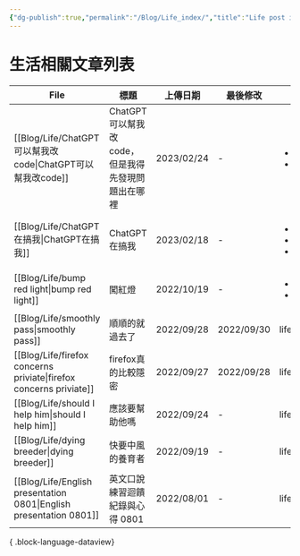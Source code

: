 ```yaml
---
{"dg-publish":true,"permalink":"/Blog/Life_index/","title":"Life post index","tags":["blog"],"created":"2023-02-17","updated":""}
---
```



# 生活相關文章列表

| File                                                                  | 標題                             | 上傳日期       | 最後修改       | 類別                                                   |
| --------------------------------------------------------------------- | ------------------------------ | ---------- | ---------- | ---------------------------------------------------- |
| [[Blog/Life/ChatGPT可以幫我改code\|ChatGPT可以幫我改code]]                   | ChatGPT可以幫我改code，但是我得先發現問題出在哪裡 | 2023/02/24 | \-         | <ul><li>blog</li><li>life</li></ul>                  |
| [[Blog/Life/ChatGPT在搞我\|ChatGPT在搞我]]                               | ChatGPT在搞我                     | 2023/02/18 | \-         | <ul><li>blog</li><li>research</li><li>life</li></ul> |
| [[Blog/Life/bump red light\|bump red light]]                       | 闖紅燈                            | 2022/10/19 | \-         | <ul><li>blog</li><li>life</li></ul>                  |
| [[Blog/Life/smoothly pass\|smoothly pass]]                         | 順順的就過去了                        | 2022/09/28 | 2022/09/30 | life                                                 |
| [[Blog/Life/firefox concerns priviate\|firefox concerns priviate]] | firefox真的比較隱密                  | 2022/09/27 | 2022/09/28 | life                                                 |
| [[Blog/Life/should I help him\|should I help him]]                 | 應該要幫助他嗎                        | 2022/09/24 | \-         | life                                                 |
| [[Blog/Life/dying breeder\|dying breeder]]                         | 快要中風的養育者                       | 2022/09/19 | \-         | life                                                 |
| [[Blog/Life/English presentation 0801\|English presentation 0801]] | 英文口說練習迴饋紀錄與心得 0801             | 2022/08/01 | \-         | life                                                 |

{ .block-language-dataview}